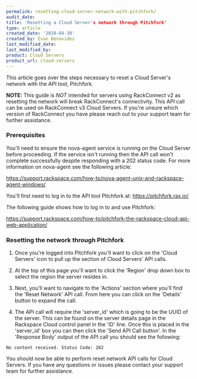 ```yaml
---
permalink: resetting-cloud-server-network-with-pitchfork/
audit_date:
title: 'Resetting a Cloud Server's network through Pitchfork'
type: article
created_date: '2020-04-30'
created_by: Evan Benavides
last_modified_date:
last_modified_by:
product: Cloud Servers
product_url: cloud-servers
---
```


This article goes over the steps necessary to reset a Cloud Server's network with the API tool, Pitchfork.

**NOTE:** This guide is *NOT* intended for servers using RackConnect v2 as resetting the network will break RackConnect's connectivity. This API call can be used on RackConnect v3 Cloud Servers. If you're unsure which version of RackConnect you have please reach out to your support team for further assistance.

### Prerequisites

You'll need to ensure the nova-agent service is running on the Cloud Server before proceeding. If the service isn't running then the API call won't complete successfully despite responding with a 202 status code. For more information on nova-agent see the following article:

https://support.rackspace.com/how-to/nova-agent-unix-and-rackspace-agent-windows/

You'll first need to log in to the API tool Pitchfork at: https://pitchfork.rax.io/

The following guide shows how to log in to and use Pitchfork:

https://support.rackspace.com/how-to/pitchfork-the-rackspace-cloud-api-web-application/

### Resetting the network through Pitchfork

1. Once you're logged into Pitchfork you'll want to click on the 'Cloud Servers' icon to pull up the section of Cloud Servers' API calls.

2. At the top of this page you'll want to click the 'Region' drop down box to select the region the server resides in.

3. Next, you'll want to navigate to the 'Actions' section where you'll find the 'Reset Network' API call. From here you can click on the 'Details' button to expand the call.

4. The API call will require the 'server_id' which is going to be the UUID of the server. This can be found on the server details page in the Rackspace Cloud control panel in the 'ID' line. Once this is placed in the 'server_id' box you can then click the 'Send API Call button'. In the 'Response Body' output of the API call you should see the following:

`No content received. Status Code: 202`


You should now be able to perform reset network API calls for Cloud Servers. If you have any questions or issues please contact your support team for further assistance.
